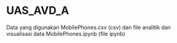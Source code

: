 # UAS_AVD_A
 Data yang digunakan MobilePhones.csv (csv) dan file analitik dan visualisasi data MobilePhones.ipynb (file ipynb)
